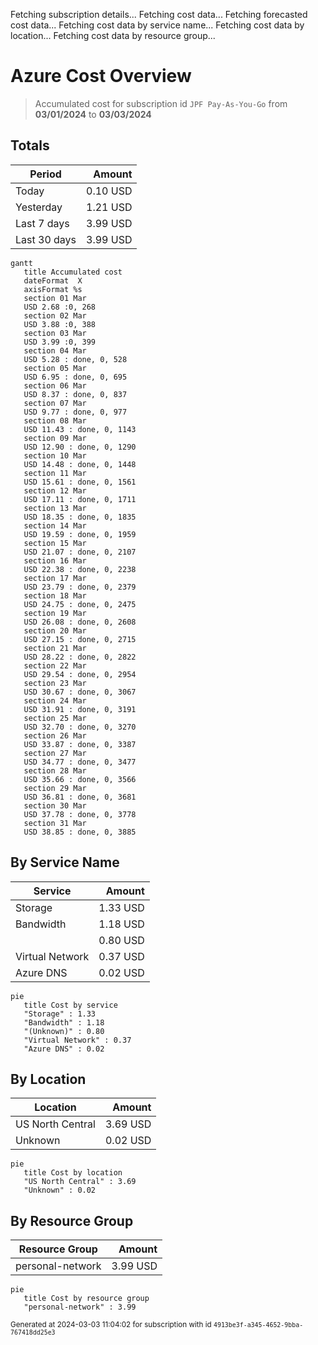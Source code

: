 Fetching subscription details...
Fetching cost data...
Fetching forecasted cost data...
Fetching cost data by service name...
Fetching cost data by location...
Fetching cost data by resource group...
# Azure Cost Overview

> Accumulated cost for subscription id `JPF Pay-As-You-Go` from **03/01/2024** to **03/03/2024**

## Totals

|Period|Amount|
|---|---:|
|Today|0.10 USD|
|Yesterday|1.21 USD|
|Last 7 days|3.99 USD|
|Last 30 days|3.99 USD|

```mermaid
gantt
   title Accumulated cost
   dateFormat  X
   axisFormat %s
   section 01 Mar
   USD 2.68 :0, 268
   section 02 Mar
   USD 3.88 :0, 388
   section 03 Mar
   USD 3.99 :0, 399
   section 04 Mar
   USD 5.28 : done, 0, 528
   section 05 Mar
   USD 6.95 : done, 0, 695
   section 06 Mar
   USD 8.37 : done, 0, 837
   section 07 Mar
   USD 9.77 : done, 0, 977
   section 08 Mar
   USD 11.43 : done, 0, 1143
   section 09 Mar
   USD 12.90 : done, 0, 1290
   section 10 Mar
   USD 14.48 : done, 0, 1448
   section 11 Mar
   USD 15.61 : done, 0, 1561
   section 12 Mar
   USD 17.11 : done, 0, 1711
   section 13 Mar
   USD 18.35 : done, 0, 1835
   section 14 Mar
   USD 19.59 : done, 0, 1959
   section 15 Mar
   USD 21.07 : done, 0, 2107
   section 16 Mar
   USD 22.38 : done, 0, 2238
   section 17 Mar
   USD 23.79 : done, 0, 2379
   section 18 Mar
   USD 24.75 : done, 0, 2475
   section 19 Mar
   USD 26.08 : done, 0, 2608
   section 20 Mar
   USD 27.15 : done, 0, 2715
   section 21 Mar
   USD 28.22 : done, 0, 2822
   section 22 Mar
   USD 29.54 : done, 0, 2954
   section 23 Mar
   USD 30.67 : done, 0, 3067
   section 24 Mar
   USD 31.91 : done, 0, 3191
   section 25 Mar
   USD 32.70 : done, 0, 3270
   section 26 Mar
   USD 33.87 : done, 0, 3387
   section 27 Mar
   USD 34.77 : done, 0, 3477
   section 28 Mar
   USD 35.66 : done, 0, 3566
   section 29 Mar
   USD 36.81 : done, 0, 3681
   section 30 Mar
   USD 37.78 : done, 0, 3778
   section 31 Mar
   USD 38.85 : done, 0, 3885
```

## By Service Name

|Service|Amount|
|---|---:|
|Storage|1.33 USD|
|Bandwidth|1.18 USD|
||0.80 USD|
|Virtual Network|0.37 USD|
|Azure DNS|0.02 USD|

```mermaid
pie
   title Cost by service
   "Storage" : 1.33
   "Bandwidth" : 1.18
   "(Unknown)" : 0.80
   "Virtual Network" : 0.37
   "Azure DNS" : 0.02
```

## By Location

|Location|Amount|
|---|---:|
|US North Central|3.69 USD|
|Unknown|0.02 USD|

```mermaid
pie
   title Cost by location
   "US North Central" : 3.69
   "Unknown" : 0.02
```

## By Resource Group

|Resource Group|Amount|
|---|---:|
|personal-network|3.99 USD|

```mermaid
pie
   title Cost by resource group
   "personal-network" : 3.99
```

<sup>Generated at 2024-03-03 11:04:02 for subscription with id `4913be3f-a345-4652-9bba-767418dd25e3`</sup>
